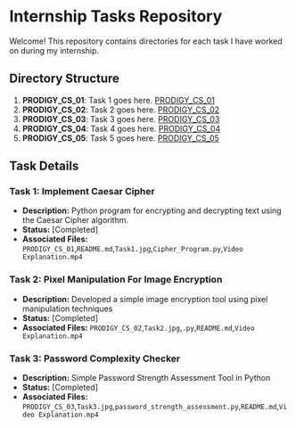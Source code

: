# Internship Tasks Repository

Welcome! This repository contains directories for each task I have worked on during my internship.

## Directory Structure

1. **PRODIGY_CS_01**: Task 1 goes here. [PRODIGY_CS_01](https://github.com/KingDave-Cyber/Prodigy_InfoTech_Internship/tree/master/PRODIGY_CS_01)
2. **PRODIGY_CS_02**: Task 2 goes here. [PRODIGY_CS_02](https://github.com/KingDave-Cyber/Prodigy_InfoTech_Internship/tree/master/PRODIGY_CS_02)
3. **PRODIGY_CS_03**: Task 3 goes here. [PRODIGY_CS_03](https://github.com/KingDave-Cyber/Prodigy_InfoTech_Internship/tree/master/PRODIGY_CS_03)
4. **PRODIGY_CS_04**: Task 4 goes here. [PRODIGY_CS_04](https://github.com/KingDave-Cyber/Prodigy_InfoTech_Internship/tree/master/PRODIGY_CS_04)
5. **PRODIGY_CS_05**: Task 5 goes here. [PRODIGY_CS_05](https://github.com/KingDave-Cyber/Prodigy_InfoTech_Internship/tree/master/PRODIGY_CS_05)

## Task Details

### Task 1: Implement Caesar Cipher

- **Description:** Python program for encrypting and decrypting text using the Caesar Cipher algorithm.
- **Status:** [Completed]
- **Associated Files:** `PRODIGY_CS_01`,`README.md`,`Task1.jpg`,`Cipher_Program.py`,`Video Explanation.mp4`

### Task 2: Pixel Manipulation For Image Encryption

- **Description:** Developed a simple image encryption tool using pixel manipulation techniques
- **Status:** [Completed]
- **Associated Files:** `PRODIGY_CS_02`,`Task2.jpg`,`.py`,`README.md`,`Video Explanation.mp4`

### Task 3: Password Complexity Checker

- **Description:** Simple Password Strength Assessment Tool in Python
- **Status:** [Completed]
- **Associated Files:** `PRODIGY_CS_03`,`Task3.jpg`,`password_strength_assessment.py`,`README.md`,`Video Explanation.mp4`

